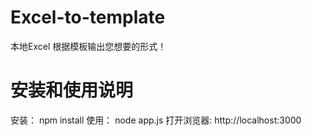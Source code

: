 # Excel-to-template
本地Excel 根据模板输出您想要的形式！

# 安装和使用说明
安装：
    npm install
使用：
    node app.js
    打开浏览器: http://localhost:3000